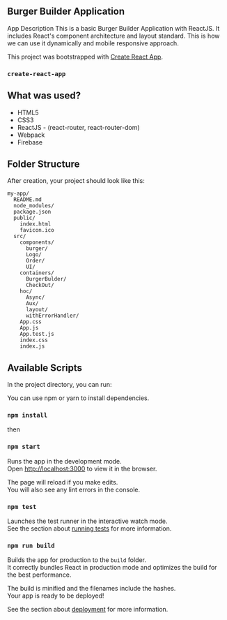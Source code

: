 ## Burger Builder Application

App Description
This is a basic Burger Builder Application with ReactJS. It includes React's component architecture and layout standard. This is how we can use it dynamically and mobile responsive approach.

This project was bootstrapped with [Create React App](https://github.com/facebookincubator/create-react-app).

### `create-react-app`

## What was used?
- HTML5
- CSS3
- ReactJS - (react-router, react-router-dom)
- Webpack
- Firebase

## Folder Structure

After creation, your project should look like this:

```
my-app/
  README.md
  node_modules/
  package.json
  public/
    index.html
    favicon.ico
  src/
    components/
      burger/
      Logo/
      Order/
      UI/
    containers/
      BurgerBulder/
      CheckOut/
    hoc/
      Async/
      Aux/
      layout/
      withErrorHandler/
    App.css
    App.js
    App.test.js
    index.css
    index.js
```

## Available Scripts

In the project directory, you can run:

You can use npm or yarn to install dependencies.

### `npm install`

then

### `npm start`

Runs the app in the development mode.<br>
Open [http://localhost:3000](http://localhost:3000) to view it in the browser.

The page will reload if you make edits.<br>
You will also see any lint errors in the console.

### `npm test`

Launches the test runner in the interactive watch mode.<br>
See the section about [running tests](#running-tests) for more information.

### `npm run build`

Builds the app for production to the `build` folder.<br>
It correctly bundles React in production mode and optimizes the build for the best performance.

The build is minified and the filenames include the hashes.<br>
Your app is ready to be deployed!

See the section about [deployment](#deployment) for more information.

